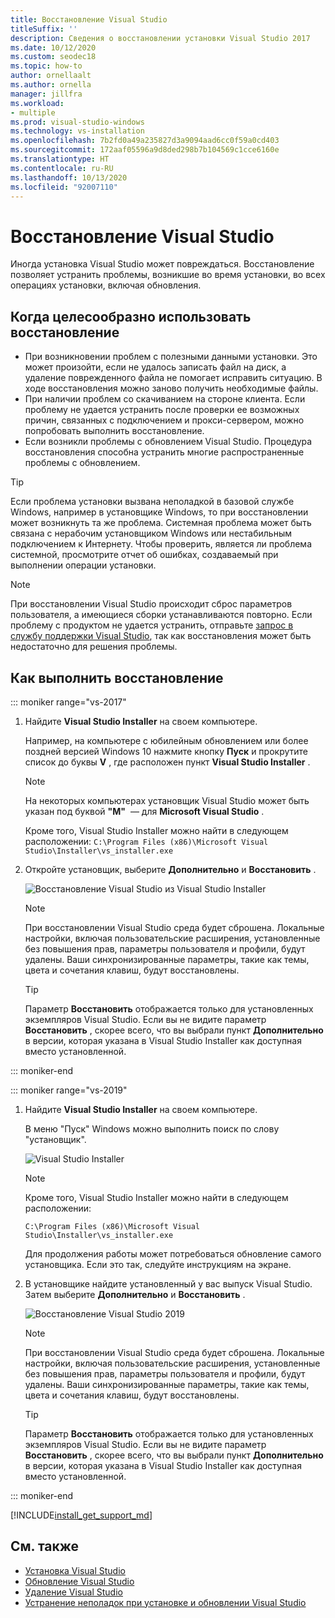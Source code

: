 ```yaml
---
title: Восстановление Visual Studio
titleSuffix: ''
description: Сведения о восстановлении установки Visual Studio 2017
ms.date: 10/12/2020
ms.custom: seodec18
ms.topic: how-to
author: ornellaalt
ms.author: ornella
manager: jillfra
ms.workload:
- multiple
ms.prod: visual-studio-windows
ms.technology: vs-installation
ms.openlocfilehash: 7b2fd0a49a235827d3a9094aad6cc0f59a0cd403
ms.sourcegitcommit: 172aaf05596a9d8ded298b7b104569c1cce6160e
ms.translationtype: HT
ms.contentlocale: ru-RU
ms.lasthandoff: 10/13/2020
ms.locfileid: "92007110"
---
```

# <a name="repair-visual-studio"></a>Восстановление Visual Studio

Иногда установка Visual Studio может повреждаться. Восстановление позволяет устранить проблемы, возникшие во время установки, во всех операциях установки, включая обновления.

## <a name="when-to-use-repair"></a>Когда целесообразно использовать восстановление
* При возникновении проблем с полезными данными установки. Это может произойти, если не удалось записать файл на диск, а удаление поврежденного файла не помогает исправить ситуацию. В ходе восстановления можно заново получить необходимые файлы. 
* При наличии проблем со скачиванием на стороне клиента. Если проблему не удается устранить после проверки ее возможных причин, связанных с подключением и прокси-сервером, можно попробовать выполнить восстановление. 
* Если возникли проблемы с обновлением Visual Studio. Процедура восстановления способна устранить многие распространенные проблемы с обновлением. 

> [!TIP] 
> Если проблема установки вызвана неполадкой в базовой службе Windows, например в установщике Windows, то при восстановлении может возникнуть та же проблема. Системная проблема может быть связана с нерабочим установщиком Windows или нестабильным подключением к Интернету. Чтобы проверить, является ли проблема системной, просмотрите отчет об ошибках, создаваемый при выполнении операции установки.

> [!NOTE] 
> При восстановлении Visual Studio происходит сброс параметров пользователя, а имеющиеся сборки устанавливаются повторно. Если проблему с продуктом не удается устранить, отправьте [запрос в службу поддержки Visual Studio](https://developercommunity.visualstudio.com/content/problem/post.html?space=8), так как восстановления может быть недостаточно для решения проблемы.

## <a name="how-to-repair"></a>Как выполнить восстановление
::: moniker range="vs-2017"

1. Найдите **Visual Studio Installer** на своем компьютере.

     Например, на компьютере с юбилейным обновлением или более поздней версией Windows 10 нажмите кнопку **Пуск** и прокрутите список до буквы **V** , где расположен пункт **Visual Studio Installer** .

   > [!NOTE]
   > На некоторых компьютерах установщик Visual Studio может быть указан под буквой **"M"**  — для **Microsoft Visual Studio** .
   >
   > Кроме того, Visual Studio Installer можно найти в следующем расположении: `C:\Program Files (x86)\Microsoft Visual Studio\Installer\vs_installer.exe`

1. Откройте установщик, выберите **Дополнительно** и **Восстановить** .

    ![Восстановление Visual Studio из Visual Studio Installer](media/repair-visual-studio.png "Восстановление Visual Studio из Visual Studio Installer")

   > [!NOTE]
   > При восстановлении Visual Studio среда будет сброшена. Локальные настройки, включая пользовательские расширения, установленные без повышения прав, параметры пользователя и профили, будут удалены. Ваши синхронизированные параметры, такие как темы, цвета и сочетания клавиш, будут восстановлены.
   >

   > [!TIP]
   > Параметр **Восстановить** отображается только для установленных экземпляров Visual Studio. Если вы не видите параметр **Восстановить** , скорее всего, что вы выбрали пункт **Дополнительно** в версии, которая указана в Visual Studio Installer как доступная вместо установленной.

::: moniker-end

::: moniker range="vs-2019"

1. Найдите **Visual Studio Installer** на своем компьютере.

     В меню "Пуск" Windows можно выполнить поиск по слову "установщик".

     ![Visual Studio Installer](media/vs-2019/visual-studio-installer.png "Поиск установщика Visual Studio Installer")

     > [!NOTE]
     > Кроме того, Visual Studio Installer можно найти в следующем расположении:
     >
     > `C:\Program Files (x86)\Microsoft Visual Studio\Installer\vs_installer.exe`

    Для продолжения работы может потребоваться обновление самого установщика. Если это так, следуйте инструкциям на экране.

1. В установщике найдите установленный у вас выпуск Visual Studio. Затем выберите **Дополнительно** и **Восстановить** .

     ![Восстановление Visual Studio 2019](media/vs-2019/vs-installer-repair.png "Восстановление Visual Studio 2019")

   > [!NOTE]
   > При восстановлении Visual Studio среда будет сброшена. Локальные настройки, включая пользовательские расширения, установленные без повышения прав, параметры пользователя и профили, будут удалены. Ваши синхронизированные параметры, такие как темы, цвета и сочетания клавиш, будут восстановлены.
   >

   > [!TIP]
   > Параметр **Восстановить** отображается только для установленных экземпляров Visual Studio. Если вы не видите параметр **Восстановить** , скорее всего, что вы выбрали пункт **Дополнительно** в версии, которая указана в Visual Studio Installer как доступная вместо установленной.

::: moniker-end

[!INCLUDE[install_get_support_md](includes/install_get_support_md.md)]

## <a name="see-also"></a>См. также

* [Установка Visual Studio](install-visual-studio.md)
* [Обновление Visual Studio](update-visual-studio.md)
* [Удаление Visual Studio](uninstall-visual-studio.md)
* [Устранение неполадок при установке и обновлении Visual Studio](troubleshooting-installation-issues.md)
